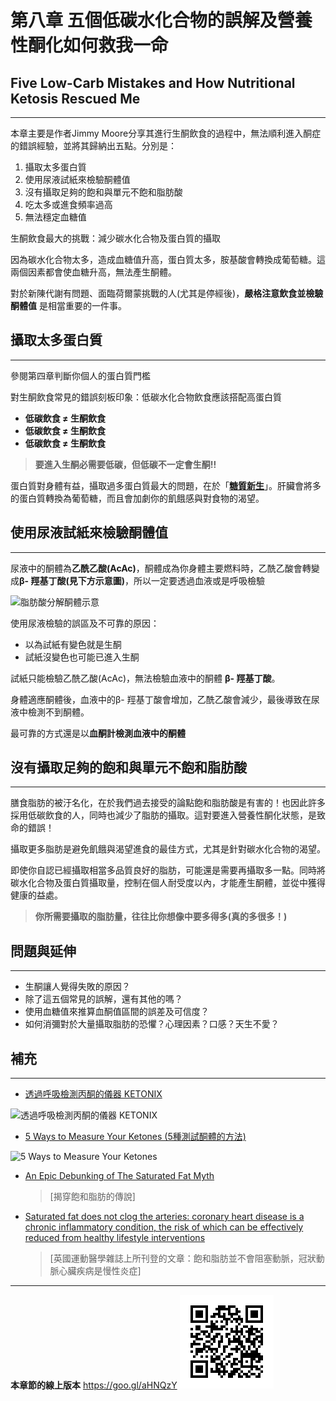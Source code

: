 # 第八章 五個低碳水化合物的誤解及營養性酮化如何救我一命

## Five Low-Carb Mistakes and How Nutritional Ketosis Rescued Me

---

本章主要是作者Jimmy Moore分享其進行生酮飲食的過程中，無法順利進入酮症的錯誤經驗，並將其歸納出五點。分別是：

1. 攝取太多蛋白質
2. 使用尿液試紙來檢驗酮體值
3. 沒有攝取足夠的飽和與單元不飽和脂肪酸
4. 吃太多或進食頻率過高
5. 無法穩定血糖值

生酮飲食最大的挑戰：減少碳水化合物及蛋白質的攝取

因為碳水化合物太多，造成血糖值升高，蛋白質太多，胺基酸會轉換成葡萄糖。這兩個因素都會使血糖升高，無法產生酮體。

對於新陳代謝有問題、面臨荷爾蒙挑戰的人\(尤其是停經後\)，**嚴格注意飲食並檢驗酮體值** 是相當重要的一件事。

## 攝取太多蛋白質

---

參閱第四章判斷你個人的蛋白質門檻

對生酮飲食常見的錯誤刻板印象：低碳水化合物飲食應該搭配高蛋白質

* **低碳飲食 ≠ 生酮飲食**
* **低碳飲食 ≠ 生酮飲食**
* **低碳飲食 ≠ 生酮飲食**

> **要進入生酮必需要低碳，但低碳不一定會生酮!!**

蛋白質對身體有益，攝取過多蛋白質最大的問題，在於「[**糖質新生**](https://zh.wikipedia.org/zh-tw/糖异生 "糖質新生-維基百科")」。肝臟會將多的蛋白質轉換為葡萄糖，而且會加劇你的飢餓感與對食物的渴望。

## 使用尿液試紙來檢驗酮體值

---

尿液中的酮體為**乙酰乙酸\(AcAc\)**，酮體成為你身體主要燃料時，乙酰乙酸會轉變成**β- 羥基丁酸\(見下方示意圖\)**，所以一定要透過血液或是呼吸檢驗

![脂肪酸分解酮體示意](https://i.imgur.com/ApxGSEV.jpg "\#\#\# 脂肪酸分解酮體示意圖")

使用尿液檢驗的誤區及不可靠的原因：

* 以為試紙有變色就是生酮
* 試紙沒變色也可能已進入生酮

試紙只能檢驗乙酰乙酸\(AcAc\)，無法檢驗血液中的酮體 **β- 羥基丁酸**。

身體適應酮體後，血液中的β- 羥基丁酸會增加，乙酰乙酸會減少，最後導致在尿液中檢測不到酮體。

最可靠的方式還是以**血酮計檢測血液中的酮體**

## 沒有攝取足夠的飽和與單元不飽和脂肪酸

---

膳食脂肪的被汙名化，在於我們過去接受的論點飽和脂肪酸是有害的！也因此許多採用低碳飲食的人，同時也減少了脂肪的攝取。這對要進入營養性酮化狀態，是致命的錯誤！

攝取更多脂肪是避免飢餓與渴望進食的最佳方式，尤其是針對碳水化合物的渴望。

即使你自認已經攝取相當多品質良好的脂肪，可能還是需要再攝取多一點。同時將碳水化合物及蛋白質攝取量，控制在個人耐受度以內，才能產生酮體，並從中獲得健康的益處。

> **你所需要攝取的脂肪量，往往比你想像中要多得多\(真的多很多！\)**

## 問題與延伸

---

* 生酮讓人覺得失敗的原因？
* 除了這五個常見的誤解，還有其他的嗎？
* 使用血糖值來推算血酮值區間的誤差及可信度？
* 如何消彌對於大量攝取脂肪的恐懼？心理因素？口感？天生不愛？

## 補充

---

* [透過呼吸檢測丙酮的儀器 KETONIX](https://www.ketonix.com "KETONIX Official site")
<img width="150" alt="透過呼吸檢測丙酮的儀器 KETONIX" src="https://i.imgur.com/f2MQHrq.png">

* [5 Ways to Measure Your Ketones \(5種測試酮體的方法\)](http://drjockers.com/5-ways-to-measure-your-ketones/)
<img width="150" alt="5 Ways to Measure Your Ketones" src="https://i.imgur.com/zbbAl5f.png">

* [An Epic Debunking of The Saturated Fat Myth](https://www.healthline.com/nutrition/it-aint-the-fat-people "An Epic Debunking of The Saturated Fat Myth")
  > \[揭穿飽和脂肪的傳說\]

* [Saturated fat does not clog the arteries: coronary heart disease is a chronic inflammatory condition, the risk of which can be effectively reduced from healthy lifestyle interventions](http://bjsm.bmj.com/content/51/15/1111 "Saturated fat does not clog the arteries: coronary heart disease is a chronic inflammatory condition, the risk of which can be effectively reduced from healthy lifestyle interventions")
  > \[英國運動醫學雜誌上所刊登的文章：飽和脂肪並不會阻塞動脈，冠狀動脈心臟疾病是慢性炎症\]

---
**本章節的線上版本** https://goo.gl/aHNQzY
![](/assets/chart8.png)



